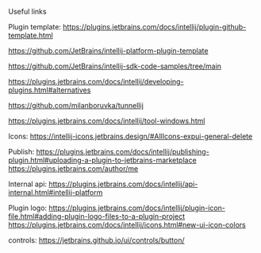 Useful links

Plugin template: https://plugins.jetbrains.com/docs/intellij/plugin-github-template.html

https://github.com/JetBrains/intellij-platform-plugin-template

https://github.com/JetBrains/intellij-sdk-code-samples/tree/main

https://plugins.jetbrains.com/docs/intellij/developing-plugins.html#alternatives

https://github.com/milanboruvka/tunnellij

https://plugins.jetbrains.com/docs/intellij/tool-windows.html


Icons: https://intellij-icons.jetbrains.design/#AllIcons-expui-general-delete

Publish: 
https://plugins.jetbrains.com/docs/intellij/publishing-plugin.html#uploading-a-plugin-to-jetbrains-marketplace
https://plugins.jetbrains.com/author/me

Internal api: https://plugins.jetbrains.com/docs/intellij/api-internal.html#intellij-platform

Plugin logo: 
https://plugins.jetbrains.com/docs/intellij/plugin-icon-file.html#adding-plugin-logo-files-to-a-plugin-project
https://plugins.jetbrains.com/docs/intellij/icons.html#new-ui-icon-colors

controls: https://jetbrains.github.io/ui/controls/button/

